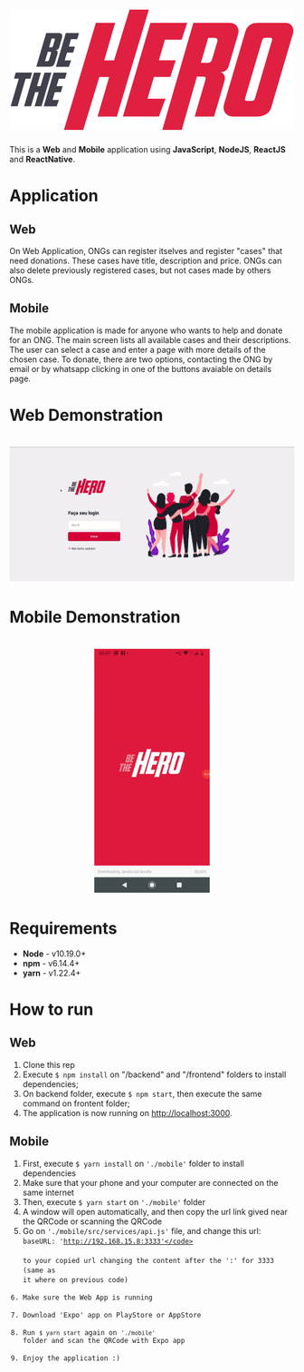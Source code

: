 <h1 align="center">
<img src='./frontend/src/assets/logo.svg'>
</h1>

This is a **Web** and **Mobile** application using **JavaScript**, **NodeJS**, **ReactJS** and **ReactNative**.

# Application
## Web
On Web Application, ONGs can register itselves and register "cases" that need donations. These cases have title, description and price. ONGs can also delete previously registered cases, but not cases made by others ONGs.

## Mobile
The mobile application is made for anyone who wants to help and donate for an ONG. The main screen lists all available cases and their descriptions. The user can select a case and enter a page with more details of the chosen case. To donate, there are two options, contacting the ONG by email or by whatsapp clicking in one of the buttons avaiable on details page.

# Web Demonstration

<h1 align="center">
    <img src="./github/web-demo.gif" />
</h1>

# Mobile Demonstration

<h1 align="center">
    <img src="./github/mobile-demo.gif" alt="dmobile-demo" height=430 />
</h1>

# Requirements
* **Node** - v10.19.0+
* **npm** - v6.14.4+
* **yarn** - v1.22.4+

# How to run

## Web
1. Clone this rep
2. Execute ```$ npm install``` on "/backend" and "/frontend" folders to install dependencies;
3. On backend folder, execute ```$ npm start```, then execute the same command on frontent folder;
4. The application is now running on <a href=http://localhost:3000> http://localhost:3000</a>.

## Mobile
1. First, execute <code>$ yarn install</code> on <code>'./mobile'</code> folder to install dependencies
2. Make sure that your phone and your computer are connected on the same internet
3. Then, execute <code>$ yarn start</code> on <code>'./mobile'</code> folder
4. A window will open automatically, and then copy the url link gived near the QRCode or scanning the QRCode
5. Go on ```'./mobile/src/services/api.js'``` file, and change this url:  
 <code>baseURL: 'http://192.168.15.8:3333'</code>  
 to your copied url changing the content after the ':' for 3333 (same as it where on previous code)
 6. Make sure the Web App is running
 7. Download 'Expo' app on PlayStore or AppStore
 8. Run <code>$ yarn start</code> again on <code>'./mobile'</code> folder and scan the QRCode with Expo app
 9. Enjoy the application :)